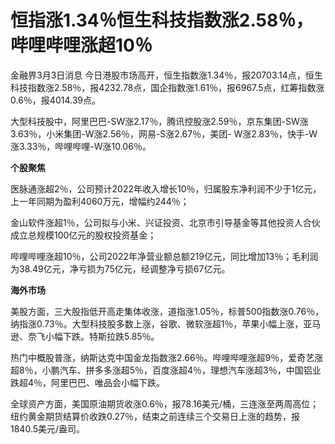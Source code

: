 # 恒指涨1.34％恒生科技指数涨2.58％，哔哩哔哩涨超10％

金融界3月3日消息
今日港股市场高开，恒生指数涨1.34％，报20703.14点，恒生科技指数涨2.58％，报4232.78点，国企指数涨1.61％，报6967.5点，红筹指数涨0.6％，报4014.39点。

大型科技股中，阿里巴巴-SW涨2.17％，腾讯控股涨2.59％，京东集团-SW涨3.63％，小米集团-W涨2.56％，网易-S涨2.67％，美团-
W涨2.83％，快手-W涨3.33％，哔哩哔哩-W涨10.06％。

**个股聚焦**

医脉通涨超2％，公司预计2022年收入增长10％，归属股东净利润不少于1亿元，上一年同期为盈利4060万元，增幅约244％；

金山软件涨超1％，公司拟与小米、兴证投资、北京市引导基金等其他投资人合伙成立总规模100亿元的股权投资基金；

哔哩哔哩涨超10％，公司2022年净营业额总额219亿元，同比增加13％；毛利润为38.49亿元，净亏损为75亿元，经调整净亏损67亿元。

**海外市场**

美股方面，三大股指低开高走集体收涨，道指涨1.05％，标普500指数涨0.76％，纳指涨0.73％。大型科技股多数上涨，谷歌、微软涨超1％，苹果小幅上涨，亚马逊、奈飞小幅下跌。特斯拉跌5.85％。

热门中概股普涨，纳斯达克中国金龙指数涨2.66％。哔哩哔哩涨超9％，爱奇艺涨超8％，小鹏汽车、拼多多涨超5％，百度涨超4％，理想汽车涨超3％，中国铝业跌超4％，阿里巴巴、唯品会小幅下跌。

全球资产方面，美国原油期货收涨0.6％，报78.16美元/桶，三连涨至两周高位；纽约黄金期货结算价收跌0.27％，结束之前连续三个交易日上涨的趋势，报1840.5美元/盎司。

